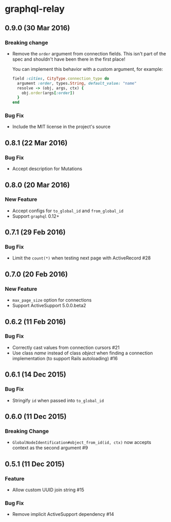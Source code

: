 # graphql-relay

## 0.9.0 (30 Mar 2016)

### Breaking change

- Remove the `order` argument from connection fields. This isn't part of the spec and shouldn't have been there in the first place!

  You can implement this behavior with a custom argument, for example:

   ```ruby
   field :cities, CityType.connection_type do
     argument :order, types.String, default_value: "name"
     resolve -> (obj, args, ctx) {
       obj.order(args[:order])
     }
   end

### Bug Fix

- Include the MIT license in the project's source

## 0.8.1 (22 Mar 2016)

### Bug Fix

- Accept description for Mutations

## 0.8.0 (20 Mar 2016)

### New Feature

- Accept configs for `to_global_id` and `from_global_id`
- Support `graphql` 0.12+

## 0.7.1 (29 Feb 2016)

### Bug Fix

- Limit the `count(*)` when testing next page with ActiveRecord #28

## 0.7.0 (20 Feb 2016)

### New Feature

- `max_page_size` option for connections
- Support ActiveSupport 5.0.0.beta2

## 0.6.2 (11 Feb 2016)

### Bug Fix

- Correctly cast values from connection cursors #21
- Use class _name_ instead of class _object_ when finding a connection implementation (to support Rails autoloading) #16

## 0.6.1 (14 Dec 2015)

### Bug Fix

- Stringify `id` when passed into `to_global_id`

## 0.6.0 (11 Dec 2015)

### Breaking Change

- `GlobalNodeIdentification#object_from_id(id, ctx)` now accepts context as the second argument #9

## 0.5.1 (11 Dec 2015)


### Feature

- Allow custom UUID join string #15

### Bug Fix

- Remove implicit ActiveSupport dependency #14
